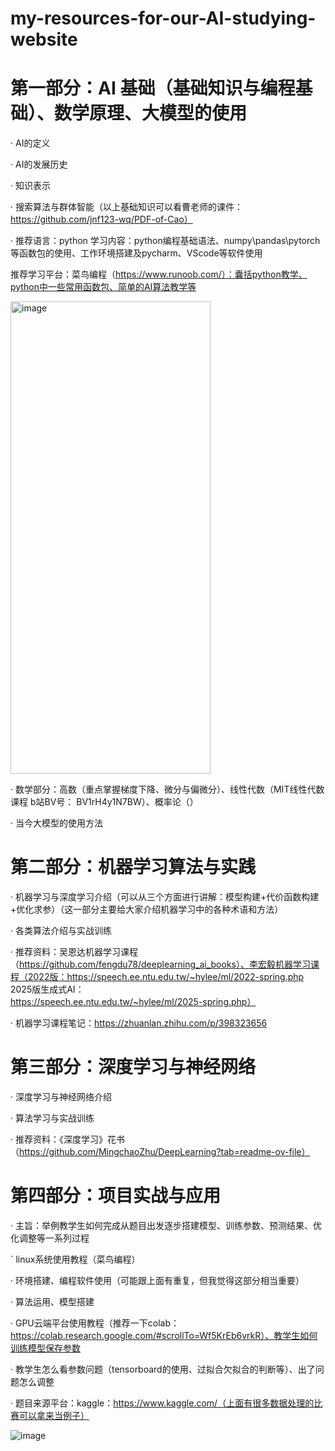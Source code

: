 # my-resources-for-our-AI-studying-website

# 第一部分：AI 基础（基础知识与编程基础）、数学原理、大模型的使用

· AI的定义

· AI的发展历史

· 知识表示

· 搜索算法与群体智能（以上基础知识可以看曹老师的课件：https://github.com/jnf123-wq/PDF-of-Cao）

· 推荐语言：python 学习内容：python编程基础语法、numpy\pandas\pytorch等函数包的使用、工作环境搭建及pycharm、VScode等软件使用

  推荐学习平台：菜鸟编程（https://www.runoob.com/）：囊括python教学、python中一些常用函数包、简单的AI算法教学等

  <img width="320" height="756" alt="image" src="https://github.com/user-attachments/assets/bd924eef-b7d2-4aa3-a52d-6c5cf06d7ee2" />

  
· 数学部分：高数（重点掌握梯度下降、微分与偏微分）、线性代数（MIT线性代数课程 b站BV号： BV1rH4y1N7BW）、概率论（）

· 当今大模型的使用方法


# 第二部分：机器学习算法与实践

· 机器学习与深度学习介绍（可以从三个方面进行讲解：模型构建+代价函数构建+优化求参）（这一部分主要给大家介绍机器学习中的各种术语和方法）

· 各类算法介绍与实战训练

· 推荐资料：吴恩达机器学习课程（https://github.com/fengdu78/deeplearning_ai_books）、李宏毅机器学习课程（2022版：https://speech.ee.ntu.edu.tw/~hylee/ml/2022-spring.php   2025版生成式AI：https://speech.ee.ntu.edu.tw/~hylee/ml/2025-spring.php）

· 机器学习课程笔记：https://zhuanlan.zhihu.com/p/398323656



# 第三部分：深度学习与神经网络

· 深度学习与神经网络介绍

· 算法学习与实战训练

· 推荐资料：《深度学习》花书（https://github.com/MingchaoZhu/DeepLearning?tab=readme-ov-file）


# 第四部分：项目实战与应用

· 主旨：举例教学生如何完成从题目出发逐步搭建模型、训练参数、预测结果、优化调整等一系列过程

` linux系统使用教程（菜鸟编程）

· 环境搭建、编程软件使用（可能跟上面有重复，但我觉得这部分相当重要）

· 算法运用、模型搭建

· GPU云端平台使用教程（推荐一下colab：https://colab.research.google.com/#scrollTo=Wf5KrEb6vrkR）、教学生如何训练模型保存参数

· 教学生怎么看参数问题（tensorboard的使用、过拟合欠拟合的判断等）、出了问题怎么调整

· 题目来源平台：kaggle：https://www.kaggle.com/（上面有很多数据处理的比赛可以拿来当例子）


![image](https://github.com/user-attachments/assets/f49065a9-d2dd-4166-9dd5-f6eccc651d63)
